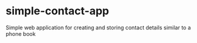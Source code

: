 # simple-contact-app
Simple web application for creating and storing contact details similar to a phone book
